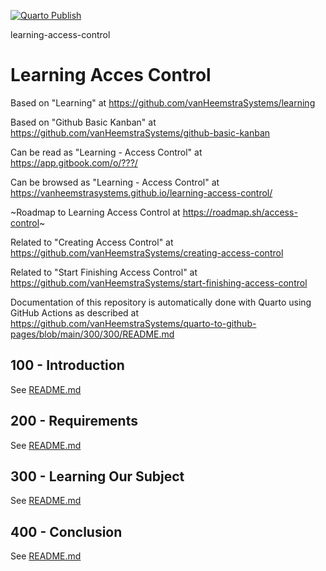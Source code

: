 [![Quarto Publish](https://github.com/vanHeemstraSystems/learning-access-control/actions/workflows/publish.yml/badge.svg)](https://github.com/vanHeemstraSystems/learning-access-control/actions/workflows/publish.yml)

learning-access-control
# Learning Acces Control

Based on "Learning" at https://github.com/vanHeemstraSystems/learning

Based on "Github Basic Kanban" at https://github.com/vanHeemstraSystems/github-basic-kanban

Can be read as "Learning - Access Control" at https://app.gitbook.com/o/???/

Can be browsed as "Learning - Access Control" at https://vanheemstrasystems.github.io/learning-access-control/

~Roadmap to Learning Access Control at https://roadmap.sh/access-control~

Related to "Creating Access Control" at https://github.com/vanHeemstraSystems/creating-access-control

Related to "Start Finishing Access Control" at https://github.com/vanHeemstraSystems/start-finishing-access-control

Documentation of this repository is automatically done with Quarto using GitHub Actions as described at https://github.com/vanHeemstraSystems/quarto-to-github-pages/blob/main/300/300/README.md

## 100 - Introduction

See [README.md](./100/README.md)

## 200 - Requirements

See [README.md](./200/README.md)

## 300 - Learning Our Subject

See [README.md](./300/README.md)

## 400 - Conclusion

See [README.md](./400/README.md)
